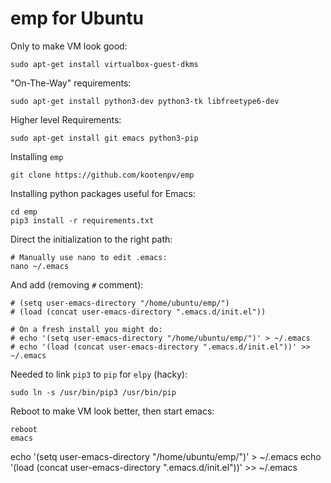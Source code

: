 # emp for Ubuntu

Only to make VM look good:

    sudo apt-get install virtualbox-guest-dkms

"On-The-Way" requirements:

    sudo apt-get install python3-dev python3-tk libfreetype6-dev

Higher level Requirements:

    sudo apt-get install git emacs python3-pip

Installing `emp`

    git clone https://github.com/kootenpv/emp

Installing python packages useful for Emacs:

    cd emp
    pip3 install -r requirements.txt

Direct the initialization to the right path:

    # Manually use nano to edit .emacs:
    nano ~/.emacs

And add (removing `#` comment):

    # (setq user-emacs-directory "/home/ubuntu/emp/")
    # (load (concat user-emacs-directory ".emacs.d/init.el"))

    # On a fresh install you might do:
    # echo '(setq user-emacs-directory "/home/ubuntu/emp/")' > ~/.emacs
    # echo '(load (concat user-emacs-directory ".emacs.d/init.el"))' >> ~/.emacs

Needed to link `pip3` to `pip` for `elpy` (hacky):

    sudo ln -s /usr/bin/pip3 /usr/bin/pip

Reboot to make VM look better, then start emacs:

    reboot
    emacs


echo '(setq user-emacs-directory "/home/ubuntu/emp/")' > ~/.emacs
echo '(load (concat user-emacs-directory ".emacs.d/init.el"))' >> ~/.emacs
